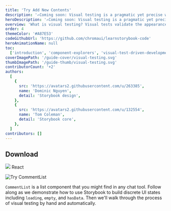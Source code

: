 ```yaml
---
title: 'Try Add New Contents'
description: '✍️Coming soon: Visual testing is a pragmatic yet precise way to check UI appearance.'
heroDescription: '✍️Coming soon: Visual testing is a pragmatic yet precise way to verify the look of UI components. It’s practiced by companies like Slack, Lonely Planet, and Walmart. This five chapter handbook gives you an overview of visual testing in Storybook.'
overview: 'What is visual testing? Visual tests validate the appearance of rendered UI by capturing an image of it in a consistent browser environment. That image is compared to previous images (baselines) to detect visual changes. UIs are more complex, multi-state, and personalized than ever. Visual testing helps you ensure that your app looks and feels right every release.'
order: 4
themeColor: '#A87E53'
codeGithubUrl: 'https://github.com/chromaui/learnstorybook-code'
heroAnimationName: null
toc:
  ['introduction', 'component-explorers', 'visual-test-driven-development', 'tutorial', 'automate']
coverImagePath: '/guide-cover/visual-testing.svg'
thumbImagePath: '/guide-thumb/visual-testing.svg'
contributorCount: '+2'
authors:
  [
    {
      src: 'https://avatars2.githubusercontent.com/u/263385',
      name: 'Dominic Nguyen',
      detail: 'Storybook design',
    },
    {
      src: 'https://avatars2.githubusercontent.com/u/132554',
      name: 'Tom Coleman',
      detail: 'Storybook core',
    },
  ]
contributors: []
---
```


<h2>Download</h2>

<div class="badge-box">
  <div class="badge">
    <img src="/frameworks/logo-react.svg"> React
  </div>
</div>

![Try CommentList](/visual-testing-handbook/commentlist-presentation-data.jpg)

`CommentList` is a list component that you might find in any chat tool. Follow along as we demonstrate how to use Storybook to build discrete UI states including `loading`, `empty`, and `hasData`. Then we'll walk through the process of visual testing by hand and automatically.
